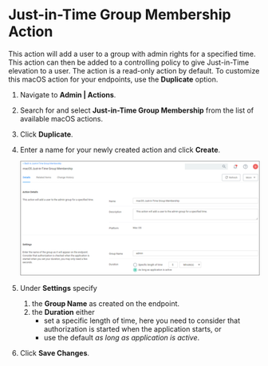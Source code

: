 [title]: # (JIT Group Membership)
[tags]: # (action,macOS)
[priority]: # (5)
# Just-in-Time Group Membership Action

This action will add a user to a group with admin rights for a specified time. This action can then be added to a controlling policy to give Just-in-Time elevation to a user. The action is a read-only action by default. To customize this macOS action for your endpoints, use the __Duplicate__ option.

1. Navigate to __Admin | Actions__.
1. Search for and select __Just-in-Time Group Membership__ from the list of available macOS actions.
1. Click __Duplicate__.
1. Enter a name for your newly created action and click __Create__.

   ![jit](images/jit-gm.png "Just-in-Time Group Membership action")
1. Under __Settings__ specify
   1. the __Group Name__ as created on the endpoint.
   1. the __Duration__ either
      * set a specific length of time, here you need to consider that authorization is started when the application starts, or
      * use the default _as long as application is active_.
1. Click __Save Changes__.

